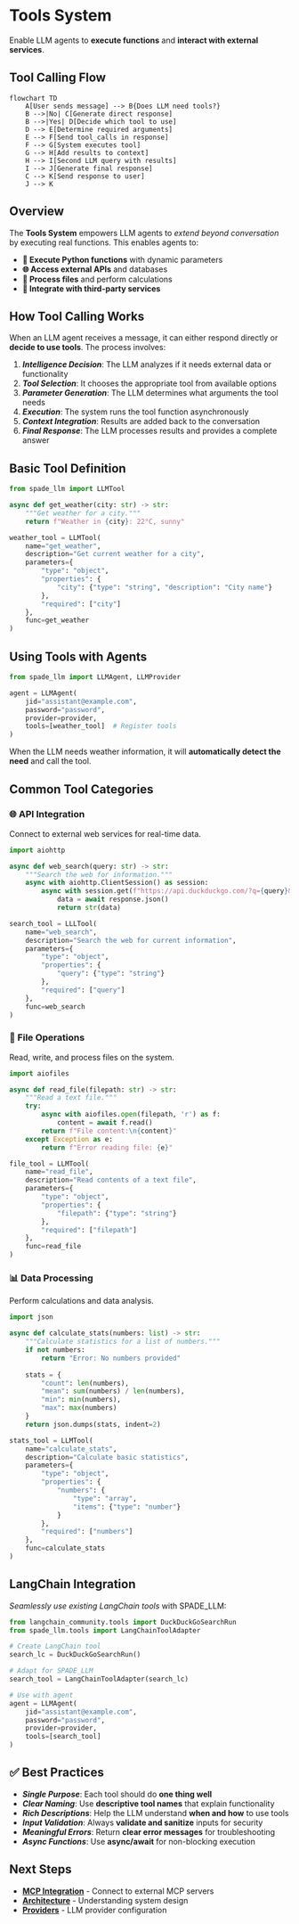 # Tools System

Enable LLM agents to **execute functions** and **interact with external services**.

## Tool Calling Flow

```mermaid
flowchart TD
    A[User sends message] --> B{Does LLM need tools?}
    B -->|No| C[Generate direct response]
    B -->|Yes| D[Decide which tool to use]
    D --> E[Determine required arguments]
    E --> F[Send tool_calls in response]
    F --> G[System executes tool]
    G --> H[Add results to context]
    H --> I[Second LLM query with results]
    I --> J[Generate final response]
    C --> K[Send response to user]
    J --> K
```

## Overview

The **Tools System** empowers LLM agents to _extend beyond conversation_ by executing real functions. This enables agents to:

- **🔧 Execute Python functions** with dynamic parameters
- **🌐 Access external APIs** and databases  
- **📁 Process files** and perform calculations
- **🔗 Integrate with third-party services**

## How Tool Calling Works

When an LLM agent receives a message, it can either respond directly or **decide to use tools**. The process involves:

1. **_Intelligence Decision_**: The LLM analyzes if it needs external data or functionality
2. **_Tool Selection_**: It chooses the appropriate tool from available options
3. **_Parameter Generation_**: The LLM determines what arguments the tool needs
4. **_Execution_**: The system runs the tool function asynchronously
5. **_Context Integration_**: Results are added back to the conversation
6. **_Final Response_**: The LLM processes results and provides a complete answer

## Basic Tool Definition

```python
from spade_llm import LLMTool

async def get_weather(city: str) -> str:
    """Get weather for a city."""
    return f"Weather in {city}: 22°C, sunny"

weather_tool = LLMTool(
    name="get_weather",
    description="Get current weather for a city",
    parameters={
        "type": "object",
        "properties": {
            "city": {"type": "string", "description": "City name"}
        },
        "required": ["city"]
    },
    func=get_weather
)
```

## Using Tools with Agents

```python
from spade_llm import LLMAgent, LLMProvider

agent = LLMAgent(
    jid="assistant@example.com",
    password="password",
    provider=provider,
    tools=[weather_tool]  # Register tools
)
```

When the LLM needs weather information, it will **automatically detect the need** and call the tool.

## Common Tool Categories

### **🌐 API Integration**
Connect to external web services for real-time data.

```python
import aiohttp

async def web_search(query: str) -> str:
    """Search the web for information."""
    async with aiohttp.ClientSession() as session:
        async with session.get(f"https://api.duckduckgo.com/?q={query}&format=json") as response:
            data = await response.json()
            return str(data)

search_tool = LLLTool(
    name="web_search",
    description="Search the web for current information",
    parameters={
        "type": "object",
        "properties": {
            "query": {"type": "string"}
        },
        "required": ["query"]
    },
    func=web_search
)
```

### **📁 File Operations**
Read, write, and process files on the system.

```python
import aiofiles

async def read_file(filepath: str) -> str:
    """Read a text file."""
    try:
        async with aiofiles.open(filepath, 'r') as f:
            content = await f.read()
        return f"File content:\n{content}"
    except Exception as e:
        return f"Error reading file: {e}"

file_tool = LLMTool(
    name="read_file",
    description="Read contents of a text file",
    parameters={
        "type": "object",
        "properties": {
            "filepath": {"type": "string"}
        },
        "required": ["filepath"]
    },
    func=read_file
)
```

### **📊 Data Processing**
Perform calculations and data analysis.

```python
import json

async def calculate_stats(numbers: list) -> str:
    """Calculate statistics for a list of numbers."""
    if not numbers:
        return "Error: No numbers provided"
    
    stats = {
        "count": len(numbers),
        "mean": sum(numbers) / len(numbers),
        "min": min(numbers),
        "max": max(numbers)
    }
    return json.dumps(stats, indent=2)

stats_tool = LLMTool(
    name="calculate_stats",
    description="Calculate basic statistics",
    parameters={
        "type": "object",
        "properties": {
            "numbers": {
                "type": "array",
                "items": {"type": "number"}
            }
        },
        "required": ["numbers"]
    },
    func=calculate_stats
)
```

## **LangChain Integration**

_Seamlessly use existing LangChain tools_ with SPADE_LLM:

```python
from langchain_community.tools import DuckDuckGoSearchRun
from spade_llm.tools import LangChainToolAdapter

# Create LangChain tool
search_lc = DuckDuckGoSearchRun()

# Adapt for SPADE_LLM  
search_tool = LangChainToolAdapter(search_lc)

# Use with agent
agent = LLMAgent(
    jid="assistant@example.com",
    password="password", 
    provider=provider,
    tools=[search_tool]
)
```


## **✅ Best Practices**

- **_Single Purpose_**: Each tool should do **one thing well**
- **_Clear Naming_**: Use **descriptive tool names** that explain functionality
- **_Rich Descriptions_**: Help the LLM understand **when and how** to use tools
- **_Input Validation_**: Always **validate and sanitize** inputs for security
- **_Meaningful Errors_**: Return **clear error messages** for troubleshooting
- **_Async Functions_**: Use **async/await** for non-blocking execution


## Next Steps

- **[MCP Integration](mcp.md)** - Connect to external MCP servers
- **[Architecture](architecture.md)** - Understanding system design
- **[Providers](providers.md)** - LLM provider configuration
